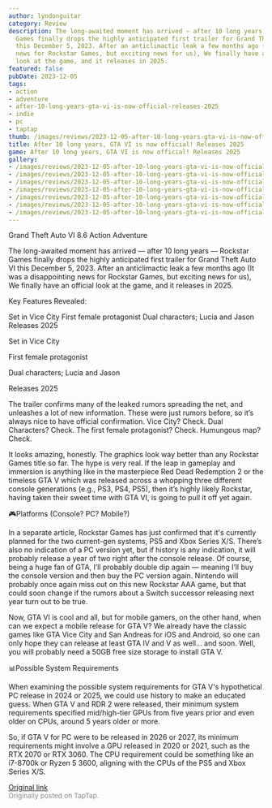 ```yaml
---
author: lyndonguitar
category: Review
description: The long-awaited moment has arrived — after 10 long years — Rockstar
  Games finally drops the highly anticipated first trailer for Grand Theft Auto VI
  this December 5, 2023. After an anticlimactic leak a few months ago (It was a disappointing
  news for Rockstar Games, but exciting news for us), We finally have an official
  look at the game, and it releases in 2025.
featured: false
pubDate: 2023-12-05
tags:
- action
- adventure
- after-10-long-years-gta-vi-is-now-official-releases-2025
- indie
- pc
- taptap
thumb: /images/reviews/2023-12-05-after-10-long-years-gta-vi-is-now-official-releases-2025-0.avif
title: After 10 long years, GTA VI is now official! Releases 2025
game: After 10 long years, GTA VI is now official! Releases 2025
gallery:
- /images/reviews/2023-12-05-after-10-long-years-gta-vi-is-now-official-releases-2025-0.avif
- /images/reviews/2023-12-05-after-10-long-years-gta-vi-is-now-official-releases-2025-1.avif
- /images/reviews/2023-12-05-after-10-long-years-gta-vi-is-now-official-releases-2025-2.avif
- /images/reviews/2023-12-05-after-10-long-years-gta-vi-is-now-official-releases-2025-3.avif
- /images/reviews/2023-12-05-after-10-long-years-gta-vi-is-now-official-releases-2025-4.avif
- /images/reviews/2023-12-05-after-10-long-years-gta-vi-is-now-official-releases-2025-5.avif
- /images/reviews/2023-12-05-after-10-long-years-gta-vi-is-now-official-releases-2025-6.avif
---
```

Grand Theft Auto VI
8.6
Action
Adventure

The long-awaited moment has arrived — after 10 long years — Rockstar Games finally drops the highly anticipated first trailer for Grand Theft Auto VI this December 5, 2023. After an anticlimactic leak a few months ago (It was a disappointing news for Rockstar Games, but exciting news for us), We finally have an official look at the game, and it releases in 2025.

Key Features Revealed:

Set in Vice City
First female protagonist
Dual characters; Lucia and Jason
Releases 2025

Set in Vice City

First female protagonist

Dual characters; Lucia and Jason

Releases 2025

The trailer confirms many of the leaked rumors spreading the net, and unleashes a lot of new information. These were just rumors before, so it’s always nice to have official confirmation. Vice City? Check. Dual Characters? Check. The first female protagonist? Check. Humungous map? Check.

It looks amazing, honestly. The graphics look way better than any Rockstar Games title so far. The hype is very real. If the leap in gameplay and immersion is anything like in the masterpiece Red Dead Redemption 2 or the timeless GTA V which was released across a whopping three different console generations (e.g., PS3, PS4, PS5), then it’s highly likely Rockstar, having taken their sweet time with GTA VI, is going to pull it off yet again.

🎮Platforms (Console? PC? Mobile?)

In a separate article, Rockstar Games has just confirmed that it's currently planned for the two current-gen systems, PS5 and Xbox Series X/S. There’s also no indication of a PC version yet, but if history is any indication, it will probably release a year of two right after the console release. Of course, being a huge fan of GTA, I’ll probably double dip again — meaning I’ll buy the console version and then buy the PC version again. Nintendo will probably once again miss out on this new Rockstar AAA game, but that could soon change if the rumors about a Switch successor releasing next year turn out to be true.

Now, GTA VI is cool and all, but for mobile gamers, on the other hand, when can we expect a mobile release for GTA V? We already have the classic games like GTA Vice City and San Andreas for iOS and Android, so one can only hope they can release at least GTA IV and V as well… and soon. Well, you will probably need a 50GB free size storage to install GTA V.

📊Possible System Requirements

When examining the possible system requirements for GTA V's hypothetical PC release in 2024 or 2025, we could use history to make an educated guess. When GTA V and RDR 2 were released, their minimum system requirements specified mid/high-tier GPUs from five years prior and even older on CPUs, around 5 years older or more.

So, if GTA V for PC were to be released in 2026 or 2027, its minimum requirements might involve a GPU released in 2020 or 2021, such as the RTX 2070 or RTX 3060. The CPU requirement could be something like an i7-8700k or Ryzen 5 3600, aligning with the CPUs of the PS5 and Xbox Series X/S.

[Original link](https://www.taptap.io/post/6629538)<br><span style="font-size: 0.95em; color: #888;">Originally posted on TapTap.</span>